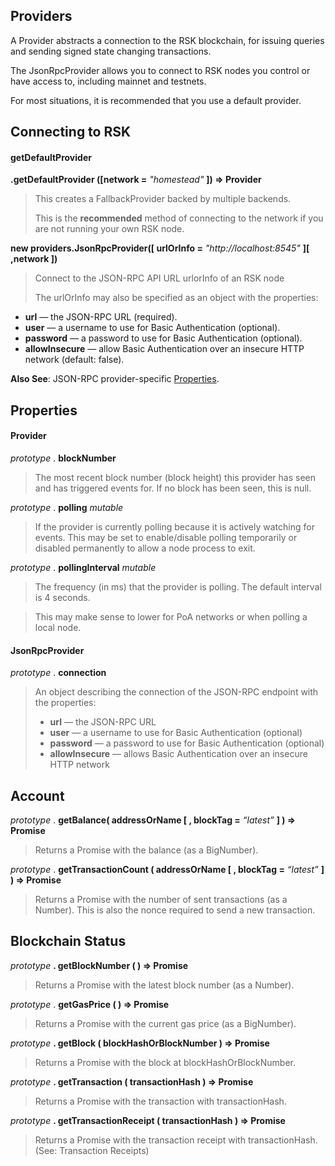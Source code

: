 ## Providers 

A Provider abstracts a connection to the RSK blockchain, for issuing queries and sending signed state changing transactions.

The JsonRpcProvider allows you to connect to RSK nodes you control or have access to, including mainnet and testnets.

For most situations, it is recommended that you use a default provider.

## Connecting to RSK

#### getDefaultProvider

**.getDefaultProvider ([network =** *"homestead"* **]) => Provider**
>This creates a FallbackProvider backed by multiple backends.
>
>This is the **recommended** method of connecting to the network if you are not running your own RSK node.

**new providers.JsonRpcProvider([ urlOrInfo =** *"http://localhost:8545"* **][ ,network ])**
>Connect to the JSON-RPC API URL urlorInfo of an RSK node
>
>The urlOrInfo may also be specified as an object with the properties:

 * **url** — the JSON-RPC URL (required).
 * **user** — a username to use for Basic Authentication (optional).
* **password** — a password to use for Basic Authentication (optional).
* **allowInsecure** — allow Basic Authentication over an insecure HTTP network (default: false).

**Also See**: JSON-RPC provider-specific [Properties](#JsonRpcProvider).

## Properties

#### Provider
*prototype* . **blockNumber**
>The most recent block number (block height) this provider has seen and has triggered events for. If no block has been seen, this is null.

*prototype* . **polling**
*mutable*

>If the provider is currently polling because it is actively watching for events. This may be set to enable/disable polling temporarily or disabled permanently to allow a node process to exit.

*prototype* . **pollingInterval**
*mutable*

>The frequency (in ms) that the provider is polling. The default interval is 4 seconds.

>This may make sense to lower for PoA networks or when polling a local node.

#### <div id="JsonRpcProvider">JsonRpcProvider</div>

*prototype* . **connection**
>An object describing the connection of the JSON-RPC endpoint with the properties:
>
>* **url** — the JSON-RPC URL
>* **user** — a username to use for Basic Authentication (optional)
>* **password** — a password to use for Basic Authentication (optional)
>* **allowInsecure** — allows Basic Authentication over an insecure HTTP network




## Account 

*prototype* . **getBalance( addressOrName [ , blockTag =** *“latest”* **] )   =>   Promise<BigNumber>**
>Returns a Promise with the balance (as a BigNumber).

*prototype* . **getTransactionCount ( addressOrName [ , blockTag =** *“latest”* **] )   =>   Promise<number>**

>Returns a Promise with the number of sent transactions (as a Number). This is also the nonce required to send a new transaction.

## Blockchain Status
*prototype* **. getBlockNumber ( )   =>   Promise<number>**
>Returns a Promise with the latest block number (as a Number).

*prototype* . **getGasPrice ( )   =>   Promise<BigNumber>**
>Returns a Promise with the current gas price (as a BigNumber).

*prototype* **. getBlock ( blockHashOrBlockNumber )   =>   Promise<Block>**
>Returns a Promise with the block at blockHashOrBlockNumber.

*prototype* **. getTransaction ( transactionHash )   =>   Promise<TransactionResponse>**
>Returns a Promise with the transaction with transactionHash. 

*prototype* **. getTransactionReceipt ( transactionHash )   =>   Promise<TransactionReceipt>**
>Returns a Promise with the transaction receipt with transactionHash. (See: Transaction Receipts)
